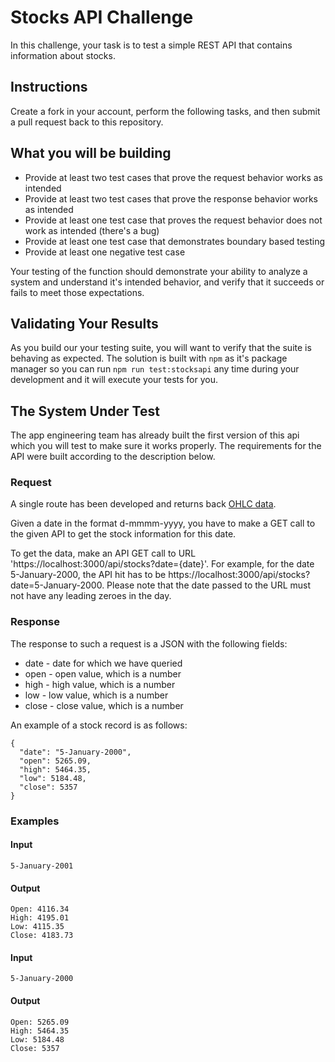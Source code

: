 # Stocks API Challenge

In this challenge, your task is to test a simple REST API that contains information about stocks. 

## Instructions

Create a fork in your account, perform the following tasks, and then submit a pull request back to this repository.

## What you will be building

* Provide at least two test cases that prove the request behavior works as intended
* Provide at least two test cases that prove the response behavior works as intended
* Provide at least one test case that proves the request behavior does not work as intended (there's a bug)
* Provide at least one test case that demonstrates boundary based testing
* Provide at least one negative test case

Your testing of the function should demonstrate your ability to analyze a system and understand it's intended behavior, and verify that it succeeds or fails to meet those expectations.

## Validating Your Results

As you build our your testing suite, you will want to verify that the suite is behaving as expected. The solution is built with `npm` as it's package manager so you can run `npm run test:stocksapi` any time during your development and it will execute your tests for you.

## The System Under Test

The app engineering team has already built the first version of this api which you will test to make sure it works properly. The requirements for the API were built according to the description below.

### Request

A single route has been developed and returns back [OHLC data](en.wikipedia.org/wiki/Open-high-low-close_chart).

Given a date in the format d-mmmm-yyyy, you have to make a GET call to the given API to get the stock information for this date. 

To get the data, make an API GET call to URL 'https://localhost:3000/api/stocks?date={date}'. For example, for the date 5-January-2000, the API hit has to be https://localhost:3000/api/stocks?date=5-January-2000. Please note that the date passed to the URL must not have any leading zeroes in the day.

### Response

The response to such a request is a JSON with the following fields:

* date - date for which we have queried
* open - open value, which is a number
* high - high value, which is a number
* low - low value, which is a number
* close - close value, which is a number

An example of a stock record is as follows:

```
{
  "date": "5-January-2000",
  "open": 5265.09,
  "high": 5464.35,
  "low": 5184.48,
  "close": 5357
}
```

### Examples

#### Input

```5-January-2001```

#### Output

```
Open: 4116.34
High: 4195.01
Low: 4115.35
Close: 4183.73
```

#### Input

```5-January-2000```

#### Output

```
Open: 5265.09
High: 5464.35
Low: 5184.48
Close: 5357
```
